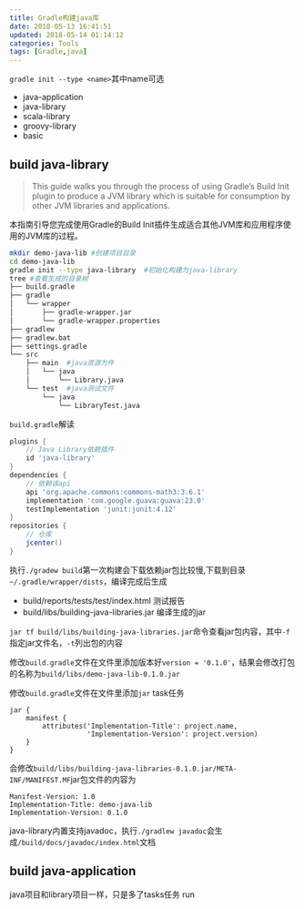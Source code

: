 ```yaml
---
title: Gradle构建java库
date: 2018-05-13 16:41:51
updated: 2018-05-14 01:14:12
categories: Tools
tags: [Gradle,java]
---
```


`gradle init --type <name>`其中name可选

* java-application
* java-library
* scala-library
* groovy-library
* basic

## build java-library

> This guide walks you through the process of using Gradle’s Build Init plugin to produce a JVM library which is suitable for consumption by other JVM libraries and applications.

本指南引导您完成使用Gradle的Build Init插件生成适合其他JVM库和应用程序使用的JVM库的过程。

```bash
mkdir demo-java-lib #创建项目目录
cd demo-java-lib
gradle init --type java-library  #初始化构建为java-library
tree #查看生成的目录树
├── build.gradle
├── gradle
│   └── wrapper
│       ├── gradle-wrapper.jar
│       └── gradle-wrapper.properties
├── gradlew
├── gradlew.bat
├── settings.gradle
└── src
    ├── main  #java资源为件
    │   └── java  
    │       └── Library.java
    └── test  #java测试文件
        └── java
            └── LibraryTest.java

```

`build.gradle`解读

```groovy
plugins {
    // Java Library依赖插件
    id 'java-library'
}
dependencies {
    // 依赖该api
    api 'org.apache.commons:commons-math3:3.6.1'
    implementation 'com.google.guava:guava:23.0'
    testImplementation 'junit:junit:4.12'
}
repositories {
    // 仓库
    jcenter()
}
```

执行`./gradew build`第一次构建会下载依赖jar包比较慢,下载到目录`~/.gradle/wrapper/dists`，编译完成后生成

* build/reports/tests/test/index.html 测试报告
* build/libs/building-java-libraries.jar 编译生成的jar

`jar tf build/libs/building-java-libraries.jar`命令查看jar包内容，其中`-f`指定jar文件名，`-t`列出包的内容

修改`build.gradle`文件在文件里添加版本好`version = '0.1.0'`，结果会修改打包的名称为`build/libs/demo-java-lib-0.1.0.jar`

修改`build.gradle`文件在文件里添加`jar` task任务

```
jar {
    manifest {
        attributes('Implementation-Title': project.name,
                   'Implementation-Version': project.version)
    }
}
```

会修改`build/libs/building-java-libraries-0.1.0.jar/META-INF/MANIFEST.MF`jar包文件的内容为

```properties
Manifest-Version: 1.0
Implementation-Title: demo-java-lib
Implementation-Version: 0.1.0
```

java-library内置支持javadoc，执行`./gradlew javadoc`会生成`/build/docs/javadoc/index.html`文档

## build java-application

java项目和library项目一样，只是多了tasks任务 run
